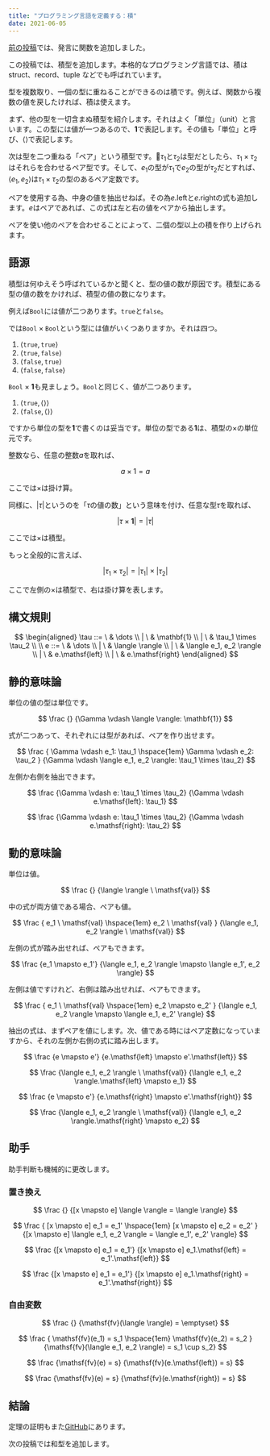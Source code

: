 ```yaml
---
title: "プログラミング言語を定義する：積"
date: 2021-06-05
---
```


[前の投稿][prev]では、発言に関数を追加しました。

この投稿では、積型を追加します。本格的なプログラミング言語では、積は struct、record、tuple などでも呼ばれています。

型を複数取り、一個の型に重ねることができるのは積です。例えば、関数から複数の値を戻したければ、積は使えます。

まず、他の型を一切含まぬ積型を紹介します。それはよく「単位」（unit）と言います。この型には値が一つあるので、$\mathbf{1}$で表記します。その値も「単位」と呼び、$\langle \rangle$で表記します。

次は型を二つ重ねる「ペア」という積型です。$\tau_1$と$\tau_2$は型だとしたら、$\tau_1 \times \tau_2$はそれらを合わせるペア型です。そして、$e_1$の型が$\tau_1$で$e_2$の型が$\tau_2$だとすれば、$\langle e_1, e_2 \rangle$は$\tau_1 \times \tau_2$の型のあるペア定数です。

ペアを使用する為、中身の値を抽出せねば。その為$e.\mathsf{left}$と$e.\mathsf{right}$の式も追加します。$e$はペアであれば、この式は左と右の値をペアから抽出します。

ペアを使い他のペアを合わせることによって、二個の型以上の積を作り上げられます。

## 語源

積型は何ゆえそう呼ばれているかと聞くと、型の値の数が原因です。積型にある型の値の数をかければ、積型の値の数になります。

例えば$\mathtt{Bool}$には値が二つあります。$\mathtt{true}$と$\mathtt{false}$。

では$\mathtt{Bool} \times \mathtt{Bool}$という型には値がいくつありますか。それは四つ。

1. $\langle \mathtt{true}, \mathtt{true} \rangle$
1. $\langle \mathtt{true}, \mathtt{false} \rangle$
1. $\langle \mathtt{false}, \mathtt{true} \rangle$
1. $\langle \mathtt{false}, \mathtt{false} \rangle$

$\mathtt{Bool} \times \mathbf{1}$も見ましょう。$\mathtt{Bool}$と同じく、値が二つあります。

1. $\langle \mathtt{true}, \langle \rangle \rangle$
1. $\langle \mathtt{false}, \langle \rangle \rangle$

ですから単位の型を$\mathbf{1}$で書くのは妥当です。単位の型である$\mathbf{1}$は、積型の$\times$の単位元です。

整数なら、任意の整数$a$を取れば、

$$a \times 1 = a$$

ここでは$\times$は掛け算。

同様に、$|\tau|$というのを「$\tau$の値の数」という意味を付け、任意な型$\tau$を取れば、

$$|\tau \times \mathbf{1}| = |\tau|$$

ここでは$\times$は積型。

もっと全般的に言えば、

$$|\tau_1 \times \tau_2| = |\tau_1| \times |\tau_2|$$

ここで左側の$\times$は積型で、右は掛け算を表します。

## 構文規則

$$
\begin{aligned}
\tau
::=  \ & \dots
\\ | \ & \mathbf{1}
\\ | \ & \tau_1 \times \tau_2
\\
\\
e
::=  \ & \dots
\\ | \ & \langle \rangle
\\ | \ & \langle e_1, e_2 \rangle
\\ | \ & e.\mathsf{left}
\\ | \ & e.\mathsf{right}
\end{aligned}
$$

## 静的意味論

単位の値の型は単位です。

$$
\frac
  {}
  {\Gamma \vdash \langle \rangle: \mathbf{1}}
$$

式が二つあって、それぞれには型があれば、ペアを作り出せます。

$$
\frac
  {
    \Gamma \vdash e_1: \tau_1 \hspace{1em}
    \Gamma \vdash e_2: \tau_2
  }
  {\Gamma \vdash \langle e_1, e_2 \rangle: \tau_1 \times \tau_2}
$$

左側か右側を抽出できます。

$$
\frac
  {\Gamma \vdash e: \tau_1 \times \tau_2}
  {\Gamma \vdash e.\mathsf{left}: \tau_1}
$$

$$
\frac
  {\Gamma \vdash e: \tau_1 \times \tau_2}
  {\Gamma \vdash e.\mathsf{right}: \tau_2}
$$

## 動的意味論

単位は値。

$$
\frac
  {}
  {\langle \rangle \ \mathsf{val}}
$$

中の式が両方値である場合、ペアも値。

$$
\frac
  {
    e_1 \ \mathsf{val} \hspace{1em}
    e_2 \ \mathsf{val}
  }
  {\langle e_1, e_2 \rangle \ \mathsf{val}}
$$

左側の式が踏み出せれば、ペアもできます。

$$
\frac
  {e_1 \mapsto e_1'}
  {\langle e_1, e_2 \rangle \mapsto \langle e_1', e_2 \rangle}
$$

左側は値ですけれど、右側は踏み出せれば、ペアもできます。

$$
\frac
  {
    e_1 \ \mathsf{val} \hspace{1em}
    e_2 \mapsto e_2'
  }
  {\langle e_1, e_2 \rangle \mapsto \langle e_1, e_2' \rangle}
$$

抽出の式は、まずペアを値にします。次、値である時にはペア定数になっていますから、それの左側か右側の式に踏み出します。

$$
\frac
  {e \mapsto e'}
  {e.\mathsf{left} \mapsto e'.\mathsf{left}}
$$

$$
\frac
  {\langle e_1, e_2 \rangle \ \mathsf{val}}
  {\langle e_1, e_2 \rangle.\mathsf{left} \mapsto e_1}
$$

$$
\frac
  {e \mapsto e'}
  {e.\mathsf{right} \mapsto e'.\mathsf{right}}
$$

$$
\frac
  {\langle e_1, e_2 \rangle \ \mathsf{val}}
  {\langle e_1, e_2 \rangle.\mathsf{right} \mapsto e_2}
$$

## 助手

助手判断も機械的に更改します。

### 置き換え

$$
\frac
  {}
  {[x \mapsto e] \langle \rangle = \langle \rangle}
$$

$$
\frac
  {
    [x \mapsto e] e_1 = e_1' \hspace{1em}
    [x \mapsto e] e_2 = e_2'
  }
  {[x \mapsto e] \langle e_1, e_2 \rangle = \langle e_1', e_2' \rangle}
$$

$$
\frac
  {[x \mapsto e] e_1 = e_1'}
  {[x \mapsto e] e_1.\mathsf{left} = e_1'.\mathsf{left}}
$$

$$
\frac
  {[x \mapsto e] e_1 = e_1'}
  {[x \mapsto e] e_1.\mathsf{right} = e_1'.\mathsf{right}}
$$

### 自由変数

$$
\frac
  {}
  {\mathsf{fv}(\langle \rangle) = \emptyset}
$$

$$
\frac
  {
    \mathsf{fv}(e_1) = s_1 \hspace{1em}
    \mathsf{fv}(e_2) = s_2
  }
  {\mathsf{fv}(\langle e_1, e_2 \rangle) = s_1 \cup s_2}
$$

$$
\frac
  {\mathsf{fv}(e) = s}
  {\mathsf{fv}(e.\mathsf{left}) = s}
$$

$$
\frac
  {\mathsf{fv}(e) = s}
  {\mathsf{fv}(e.\mathsf{right}) = s}
$$

## 結論

定理の証明もまた[GitHub][proofs]にあります。

次の投稿では和型を追加します。

[prev]: /ja/posts/define-pl-02/
[proofs]: https://github.com/azdavis/hatsugen/tree/part-03
